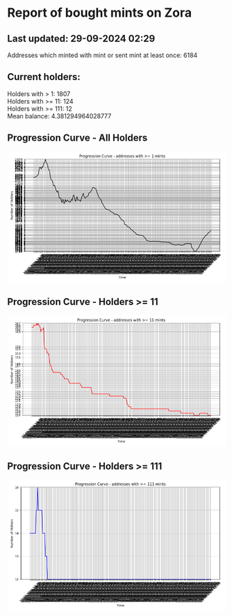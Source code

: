 # Report of bought mints on Zora
## Last updated: 29-09-2024 02:29
Addresses which minted with mint or sent mint at least once: 6184

## Current holders:
Holders with > 1: 1807  
Holders with >= 11: 124  
Holders with >= 111: 12  
Mean balance: 4.381294964028777  

## Progression Curve - All Holders
![addresses with >= 1 mint](progression_curve_all.png)
## Progression Curve - Holders >= 11
![addresses with >= 11 mints](progression_curve_gt_11.png)
## Progression Curve - Holders >= 111
![addresses with >= 111 mints](progression_curve_gt_111.png)
